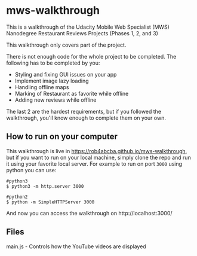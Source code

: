 # mws-walkthrough
This is a walkthrough of the Udacity Mobile Web Specialist (MWS) Nanodegree Restaurant Reviews Projects (Phases 1, 2, and 3)

This walkthrough only covers part of the project.

There is not enough code for the whole project to be completed. The following has to be completed by you:

* Styling and fixing GUI issues on your app
* Implement image lazy loading
* Handling offline maps
* Marking of Restaurant as favorite while offline
* Adding new reviews while offline

The last 2 are the hardest requirements, but if you followed the walkthrough, you'll know enough to complete them on your own.

## How to run on your computer

This walkthrough is live in https://rob4abcba.github.io/mws-walkthrough, but if you want to run on your local machine, simply clone the repo and run it using your favorite local server. For example to run on port `3000` using python you can use:
```
#python3
$ python3 -m http.server 3000

#python2
$ python -m SimpleHTTPServer 3000
```
And now you can access the walkthrough on http://localhost:3000/

## Files

main.js - Controls how the YouTube videos are displayed


